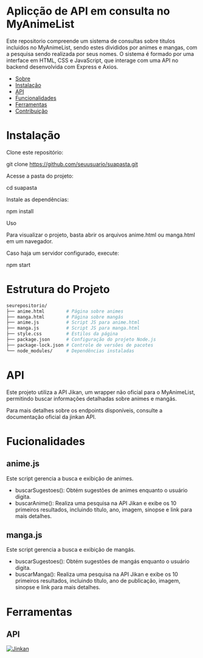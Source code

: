 # 



# Aplicção de API em consulta no MyAnimeList

Este repositorio compreende um sistema de consultas sobre titulos incluidos no MyAnimeList, sendo estes divididos por animes e mangas, com a pesquisa sendo realizada por seus nomes. O sistema é formado por uma interface em HTML, CSS e JavaScript, que interage com uma API no backend desenvolvida com Express e Axios.

- [Sobre](#sobre)
- [Instalação](#instalação)
- [API](#API)
- [Funcionalidades](#Funcionalidades)
- [Ferramentas](#licença)
- [Contribuição](#contribuição)

# Instalação

Clone este repositório:

git clone https://github.com/seuusuario/suapasta.git

Acesse a pasta do projeto:

cd suapasta

Instale as dependências:

npm install

Uso

Para visualizar o projeto, basta abrir os arquivos anime.html ou manga.html em um navegador.

Caso haja um servidor configurado, execute:

npm start

# Estrutura do Projeto

  ```bash
  seurepositorio/
  ├── anime.html        # Página sobre animes
  ├── manga.html        # Página sobre mangás
  ├── anime.js          # Script JS para anime.html
  ├── manga.js          # Script JS para manga.html
  ├── style.css         # Estilos da página
  ├── package.json      # Configuração do projeto Node.js
  ├── package-lock.json # Controle de versões de pacotes
  └── node_modules/     # Dependências instaladas
  ```


# API 

Este projeto utiliza a API Jikan, um wrapper não oficial para o MyAnimeList, permitindo buscar informações detalhadas sobre animes e mangás.

Para mais detalhes sobre os endpoints disponíveis, consulte a documentação oficial da jinkan API.


# Fucionalidades

## anime.js

Este script gerencia a busca e exibição de animes.

- buscarSugestoes(): Obtém sugestões de animes enquanto o usuário digita.
- buscarAnime(): Realiza uma pesquisa na API Jikan e exibe os 10 primeiros resultados, incluindo título, ano, imagem, sinopse e link para mais detalhes.

## manga.js

Este script gerencia a busca e exibição de mangás.

- buscarSugestoes(): Obtém sugestões de mangás enquanto o usuário digita.
- buscarManga(): Realiza uma pesquisa na API Jikan e exibe os 10 primeiros resultados, incluindo título, ano de publicação, imagem, sinopse e link para mais detalhes.

# Ferramentas




## API
[![Jinkan](https://img.shields.io/badge/Jinkan-121414?style=for-the-badge&labelColor=DBE6FF&color=121414)](https://meuprojeto.org)



